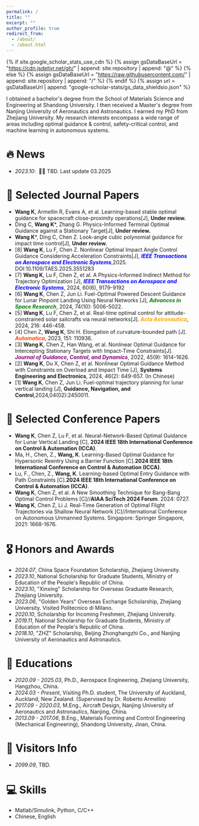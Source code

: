 ```yaml
---
permalink: /
title: ""
excerpt: ""
author_profile: true
redirect_from: 
  - /about/
  - /about.html
---
```


{% if site.google_scholar_stats_use_cdn %}
{% assign gsDataBaseUrl = "https://cdn.jsdelivr.net/gh/" | append: site.repository | append: "@" %}
{% else %}
{% assign gsDataBaseUrl = "https://raw.githubusercontent.com/" | append: site.repository | append: "/" %}
{% endif %}
{% assign url = gsDataBaseUrl | append: "google-scholar-stats/gs_data_shieldsio.json" %}

<span class='anchor' id='about-me'></span>
I obtained a bachelor's degree from the School of Materials Science and Engineering at Shandong University. I then received a Master's degree from Nanjing University of Aeronautics and Astronautics. I earned my PhD from Zhejiang University. My research interests encompass a wide range of areas including optimal guidance & control, safety-critical control, and machine learning in autonomous systems. 

# 🔥 News
- *2023.10*: &nbsp;🎉🎉 TBD.  Last update 03.2025

# 📝 Selected Journal Papers
- **Wang K**, Armellin R, Evans A, et al. Learning-based stable optimal guidance for spacecraft close-proximity operations[J], **Under review.**
- Ding C, **Wang K***, Zhang G. Physics-Informed Terminal Optimal Guidance against a Stationary Target[J], **Under review.**
- **Wang K***, Ding C, Chen Z. Look-angle cubic polynomial guidance for impact time control[J], **Under review.**
- [8] **Wang K**, Lu F, Chen Z. Nonlinear Optimal Impact Angle Control Guidance Considering Acceleration Constraints[J], <span style="color:blue;"><em><strong>IEEE Transactions on Aerospace and Electronic Systems</strong></em></span>,2025. DOI:10.1109/TAES.2025.3551283
- [7] **Wang K**, Lu F, Chen Z, et al. A Physics-Informed Indirect Method for Trajectory Optimization [J], <span style="color:blue;"><em><strong>IEEE Transactions on Aerospace and Electronic Systems</strong></em></span>, 2024, 60(6), 9179-9192
- [6] **Wang K**, Chen Z, Jun Li. Fuel-Optimal Powered Descent Guidance for Lunar Pinpoint Landing Using Neural Networks [J], <span style="color:green;"><em><strong>Advances in Space Research</strong></em></span>, 2024, 74(10): 5006-5022.
- [5] **Wang K**, Lu F, Chen Z, et al. Real-time optimal control for attitude-constrained solar sailcrafts via neural networks[J]. <span style="color:orange;"><em><strong>Acta Astronautica</strong></em></span>, 2024, 216: 446-458.
- [4] Chen Z, **Wang K**, Shi H. Elongation of curvature-bounded path [J]. <span style="color:#FF4500;"><em><strong>Automatica</strong></em></span>, 2023, 151: 110936.
- [3] **Wang K**, Chen Z, Han Wang, et al. Nonlinear Optimal Guidance for Intercepting Stationary Targets with Impact-Time Constraints[J]. <span style="color:purple;"><em><strong>Journal of Guidance, Control, and Dynamics</strong></em></span>, 2022, 45(9): 1614-1626.
- [2] **Wang K**, Du X, Chen Z, et al. Nonlinear Optimal Guidance Method with Constraints on Overload and Impact Time [J], **Systems Engineering and Electronics**, 2024, 46(2): 649-657. (In Chinese)
- [1] **Wang K**, Chen Z, Jun Li. Fuel-optimal trajectory planning for lunar vertical landing [J], **Guidance, Navigation, and Control**,2024,04(02):2450011.

# 📝 Selected Conference Papers
- **Wang K**, Chen Z, Lu F, et al. Neural-Network-Based Optimal Guidance for Lunar Vertical Landing [C], **2024 IEEE 18th International Conference on Control & Automation (ICCA)**.
- Ma, H., Chen, Z., **Wang, K**. Learning-Based Optimal Guidance for Hypersonic Reentry Using a Barrier Function [C].**2024 IEEE 18th International Conference on Control & Automation (ICCA)**.
- Lu, F., Chen, Z., **Wang, K**. Learning-based Optimal Entry Guidance with Path Constraints [C].**2024 IEEE 18th International Conference on Control & Automation (ICCA)**.
- **Wang K**, Chen Z, et al. A New Smoothing Technique for Bang-Bang Optimal Control Problems [C]//**AIAA SciTech 2024 Forum**. 2024: 0727. 
- **Wang K**, Chen Z, Li J. Real-Time Generation of Optimal Flight Trajectories via Shallow Neural Network [C]//International Conference on Autonomous Unmanned Systems. Singapore: Springer Singapore, 2021: 1668-1676.

# 🎖 Honors and Awards
- *2024.07*, China Space Foundation Scholarship, Zhejiang University. 
- *2023.10*, National Scholarship for Graduate Students, Ministry of Education of the People's Republic of China. 
- *2023.10*, "Xinxing" Scholarship for Overseas Graduate Research, Zhejiang University. 
- *2023.06*, "Golden Years" Overseas Exchange Scholarship, Zhejiang University. Visited Politecnico di Milano.
- *2020.10*, Scholarship for Incoming Freshmen, Zhejiang University. 
- *2019.11*, National Scholarship for Graduate Students, Ministry of Education of the People's Republic of China. 
- *2018.10*, "ZHZ" Scholarship, Beijing Zhonghangzhi Co., and Nanjing University of Aeronautics and Astronautics. 

# 📖 Educations
- *2020.09 - 2025.03*, Ph.D., Aerospace Engineering, Zhejiang University, Hangzhou, China.
- *2024.03 - Present*, Visiting Ph.D. student, The University of Auckland, Auckland, New Zealand. (Supervised by Dr. Roberto Armellin)
- *2017.09 - 2020.03*, M.Eng., Aircraft Design, Nanjing University of Aeronautics and Astronautics, Nanjing, China.
- *2013.09 - 2017.06*, B.Eng., Materials Forming and Control Engineering (Mechanical Engineering), Shandong University, Jinan, China.
  
# 💬 Visitors Info
- *2099.09*, TBD. <script type="text/javascript" src="//rf.revolvermaps.com/0/0/6.js?i=5xogd34ja9n&m=7&c=ff0000&cr1=ffffff&f=arial&l=0&bv=100&lx=660&ly=440" async="async"></script>

# 💻 Skills
- Matlab/Simulink, Python, C/C++
- Chinese, English
